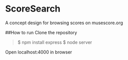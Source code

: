 # ScoreSearch
A concept design for browsing scores on musescore.org

##How to run
Clone the repository

>  $ npm install express
>  $ node server
  
Open localhost:4000 in browser
